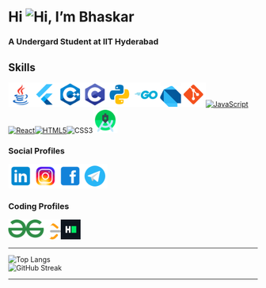 # Hi <img src="https://camo.githubusercontent.com/e8e7b06ecf583bc040eb60e44eb5b8e0ecc5421320a92929ce21522dbc34c891/68747470733a2f2f6d656469612e67697068792e636f6d2f6d656469612f6876524a434c467a6361737252346961377a2f67697068792e676966" alt="Hi" height="48">, I’m Bhaskar

### A Undergard Student at IIT Hyderabad

<!-- ### Interested in everything related to Tech! -->

## Skills

<p align="left">
<img src="https://raw.githubusercontent.com/bhaskaraa45/bhaskaraa45/main/icons/colored/icons8-java.svg" height="50" alt="java" description = "java" ><img src="https://raw.githubusercontent.com/bhaskaraa45/bhaskaraa45/main/icons/icons8-flutter.svg" height="50" alt="java" description = "flutter" ><img src="https://raw.githubusercontent.com/bhaskaraa45/bhaskaraa45/main/icons/colored/icons8-c++.svg" height="50" alt="c++" ><img src="https://raw.githubusercontent.com/bhaskaraa45/bhaskaraa45/main/icons/colored/icons8-c-programming.svg" height="50" alt="c" ><img src="https://raw.githubusercontent.com/bhaskaraa45/bhaskaraa45/main/icons/colored/icons8-python.svg" height="50" alt="python" ><img src="./icons/colored/golang.svg" height="50" alt="go" ><img  src=https://raw.githubusercontent.com/bhaskaraa45/bhaskaraa45/1a6c533f22330a08909d237713b77549820e1fdc/icons/colored/dart-programming-language-icon.svg height='42' alt="dart" ><img src="https://raw.githubusercontent.com/bhaskaraa45/bhaskaraa45/main/icons/icons8-git.svg" height="50" alt="git" ><a href="https://developer.mozilla.org/en-US/docs/Web/JavaScript" target="_blank" rel="noreferrer"><img src="https://raw.githubusercontent.com/danielcranney/readme-generator/main/public/icons/skills/javascript-colored.svg" width="50" height="42" alt="JavaScript" /></a><a href="https://reactjs.org/" target="_blank" rel="noreferrer"><img src="https://raw.githubusercontent.com/danielcranney/readme-generator/main/public/icons/skills/react-colored.svg" width="50" height="42" alt="React" /><a href="https://developer.mozilla.org/en-US/docs/Glossary/HTML5" target="_blank" rel="noreferrer"><img src="https://raw.githubusercontent.com/danielcranney/readme-generator/main/public/icons/skills/html5-colored.svg" width="50" height="42" alt="HTML5" /></a><img src="https://raw.githubusercontent.com/danielcranney/readme-generator/main/public/icons/skills/css3-colored.svg" width="50" height="42" alt="CSS3" /><img src="https://raw.githubusercontent.com/bhaskaraa45/bhaskaraa45/main/icons/icons8-android-studio.svg" height="50" alt="android-studio" />
</p>

### Social Profiles
<p align="left"><a href="https://www.linkedin.com/in/bhaskaraa45/" target="blank"><img  src="https://raw.githubusercontent.com/bhaskaraa45/bhaskaraa45/main/icons/colored/icons8-linkedin.svg" height="50" alt="LinkedIn" ></a><a href="https://www.instagram.com/bhaskar_aa45/" target="blank"><img src="https://raw.githubusercontent.com/bhaskaraa45/bhaskaraa45/main/icons/colored/icons8-instagram.svg" height="50" alt="instagram" ></a><a href="https://www.facebook.com/bhaskar45aa/" target="blank"><img src="https://raw.githubusercontent.com/bhaskaraa45/bhaskaraa45/main/icons/colored/icons8-facebook.svg" height="50" alt="facebook"></a><a href="https://www.t.me/bhaskar_aa45/" target="blank"><img src="https://raw.githubusercontent.com/bhaskaraa45/bhaskaraa45/main/icons/colored/icons8-telegram-app.svg" height="50" alt ="telegram"></a> </p>


### Coding Profiles
<p> <a href="https://auth.geeksforgeeks.org/user/bhaskar_aa45/?utm_source=geeksforgeeks&utm_medium=my_profile&utm_campaign=auth_user" target="blank"><img align="left" src="https://raw.githubusercontent.com/bhaskaraa45/bhaskaraa45/main/icons/colored/GeeksforGeeks.svg" height="37" alt="gfg"></a><a href="https://leetcode.com/bhaskar_aa45/" target="blank"><img align="left" src="https://raw.githubusercontent.com/bhaskaraa45/bhaskaraa45/main/icons/colored/LeetCode_logo_white_no_text.svg" height="40" alt="leetcode"></a> <!-- <a href="https://www.codechef.com/users/bhaskar_aa45" target="blank"><img align="left" src="https://raw.githubusercontent.com/bhaskaraa45/bhaskaraa45/main/icons/colored/icons8-codechef.svg" height="40" alt="codechef" ></a>   --><!-- <a href="https://codeforces.com/profile/bhaskar_aa45" target="blank"><img align="left" src="https://raw.githubusercontent.com/bhaskaraa45/bhaskaraa45/main/icons/colored/icons8-codeforces.-programming-competitions-and-contests%2C-programming-community.-96(-xxxhdpi).png" height="40" alt="codeforces" ></a>    --><a href="https://www.hackerrank.com/bhaskar_aa45" target="blank"><img src="https://raw.githubusercontent.com/bhaskaraa45/bhaskaraa45/main/icons/colored/HackerRank_Icon-1000px.png" height="40" alt="hackerrank" ></a>
</p>

---
                                                         
![Top Langs](https://github-readme-stats.vercel.app/api/top-langs/?username=bhaskaraa45&theme=dark)
<br>
![GitHub Streak](https://github-readme-streak-stats.herokuapp.com?user=bhaskaraa45&theme=dark)

---

<!---
bhaskaraa45/bhaskaraa45 is a ✨ special ✨ repository because its `README.md` (this file) appears on your GitHub profile.
You can click the Preview link to take a look at your changes.
--->
